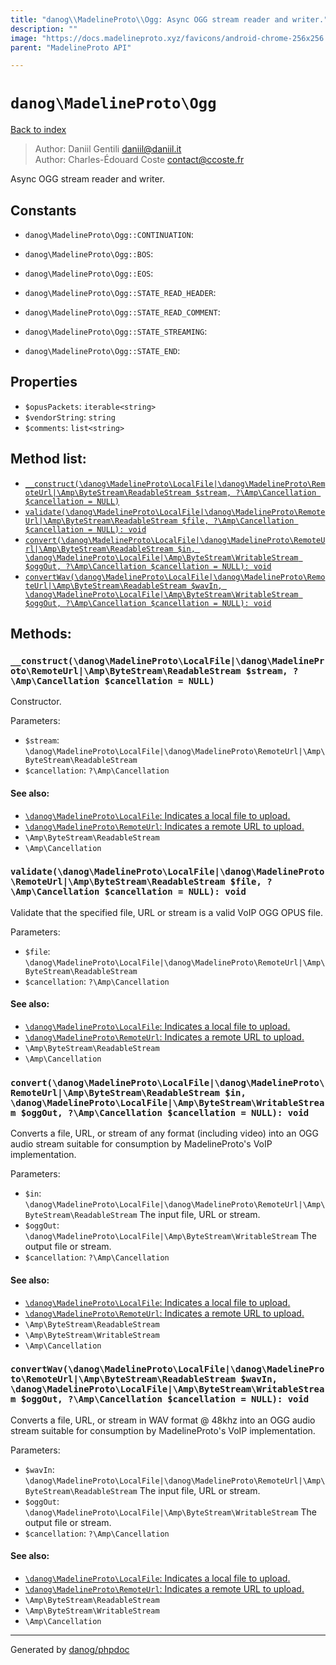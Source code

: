 ```yaml
---
title: "danog\\MadelineProto\\Ogg: Async OGG stream reader and writer."
description: ""
image: "https://docs.madelineproto.xyz/favicons/android-chrome-256x256.png"
parent: "MadelineProto API"

---
```

# `danog\MadelineProto\Ogg`
[Back to index](../../index.html)

> Author: Daniil Gentili <daniil@daniil.it>  
> Author: Charles-Édouard Coste <contact@ccoste.fr>  
  

Async OGG stream reader and writer.  




## Constants
* `danog\MadelineProto\Ogg::CONTINUATION`: 

* `danog\MadelineProto\Ogg::BOS`: 

* `danog\MadelineProto\Ogg::EOS`: 

* `danog\MadelineProto\Ogg::STATE_READ_HEADER`: 

* `danog\MadelineProto\Ogg::STATE_READ_COMMENT`: 

* `danog\MadelineProto\Ogg::STATE_STREAMING`: 

* `danog\MadelineProto\Ogg::STATE_END`: 

## Properties
* `$opusPackets`: `iterable<string>` 
* `$vendorString`: `string` 
* `$comments`: `list<string>` 

## Method list:
* [`__construct(\danog\MadelineProto\LocalFile|\danog\MadelineProto\RemoteUrl|\Amp\ByteStream\ReadableStream $stream, ?\Amp\Cancellation $cancellation = NULL)`](#__construct-danog-madelineproto-localfile-danog-madelineproto-remoteurl-amp-bytestream-readablestream-stream-amp-cancellation-cancellation-null)
* [`validate(\danog\MadelineProto\LocalFile|\danog\MadelineProto\RemoteUrl|\Amp\ByteStream\ReadableStream $file, ?\Amp\Cancellation $cancellation = NULL): void`](#validate-danog-madelineproto-localfile-danog-madelineproto-remoteurl-amp-bytestream-readablestream-file-amp-cancellation-cancellation-null-void)
* [`convert(\danog\MadelineProto\LocalFile|\danog\MadelineProto\RemoteUrl|\Amp\ByteStream\ReadableStream $in, \danog\MadelineProto\LocalFile|\Amp\ByteStream\WritableStream $oggOut, ?\Amp\Cancellation $cancellation = NULL): void`](#convert-danog-madelineproto-localfile-danog-madelineproto-remoteurl-amp-bytestream-readablestream-in-danog-madelineproto-localfile-amp-bytestream-writablestream-oggout-amp-cancellation-cancellation-null-void)
* [`convertWav(\danog\MadelineProto\LocalFile|\danog\MadelineProto\RemoteUrl|\Amp\ByteStream\ReadableStream $wavIn, \danog\MadelineProto\LocalFile|\Amp\ByteStream\WritableStream $oggOut, ?\Amp\Cancellation $cancellation = NULL): void`](#convertwav-danog-madelineproto-localfile-danog-madelineproto-remoteurl-amp-bytestream-readablestream-wavin-danog-madelineproto-localfile-amp-bytestream-writablestream-oggout-amp-cancellation-cancellation-null-void)

## Methods:
### `__construct(\danog\MadelineProto\LocalFile|\danog\MadelineProto\RemoteUrl|\Amp\ByteStream\ReadableStream $stream, ?\Amp\Cancellation $cancellation = NULL)`

Constructor.


Parameters:

* `$stream`: `\danog\MadelineProto\LocalFile|\danog\MadelineProto\RemoteUrl|\Amp\ByteStream\ReadableStream`   
* `$cancellation`: `?\Amp\Cancellation`   


#### See also: 
* [`\danog\MadelineProto\LocalFile`: Indicates a local file to upload.](../../danog/MadelineProto/LocalFile.html)
* [`\danog\MadelineProto\RemoteUrl`: Indicates a remote URL to upload.](../../danog/MadelineProto/RemoteUrl.html)
* `\Amp\ByteStream\ReadableStream`
* `\Amp\Cancellation`




### `validate(\danog\MadelineProto\LocalFile|\danog\MadelineProto\RemoteUrl|\Amp\ByteStream\ReadableStream $file, ?\Amp\Cancellation $cancellation = NULL): void`

Validate that the specified file, URL or stream is a valid VoIP OGG OPUS file.


Parameters:

* `$file`: `\danog\MadelineProto\LocalFile|\danog\MadelineProto\RemoteUrl|\Amp\ByteStream\ReadableStream`   
* `$cancellation`: `?\Amp\Cancellation`   


#### See also: 
* [`\danog\MadelineProto\LocalFile`: Indicates a local file to upload.](../../danog/MadelineProto/LocalFile.html)
* [`\danog\MadelineProto\RemoteUrl`: Indicates a remote URL to upload.](../../danog/MadelineProto/RemoteUrl.html)
* `\Amp\ByteStream\ReadableStream`
* `\Amp\Cancellation`




### `convert(\danog\MadelineProto\LocalFile|\danog\MadelineProto\RemoteUrl|\Amp\ByteStream\ReadableStream $in, \danog\MadelineProto\LocalFile|\Amp\ByteStream\WritableStream $oggOut, ?\Amp\Cancellation $cancellation = NULL): void`

Converts a file, URL, or stream of any format (including video) into an OGG audio stream suitable for consumption by MadelineProto's VoIP implementation.


Parameters:

* `$in`: `\danog\MadelineProto\LocalFile|\danog\MadelineProto\RemoteUrl|\Amp\ByteStream\ReadableStream` The input file, URL or stream.  
* `$oggOut`: `\danog\MadelineProto\LocalFile|\Amp\ByteStream\WritableStream` The output file or stream.  
* `$cancellation`: `?\Amp\Cancellation`   


#### See also: 
* [`\danog\MadelineProto\LocalFile`: Indicates a local file to upload.](../../danog/MadelineProto/LocalFile.html)
* [`\danog\MadelineProto\RemoteUrl`: Indicates a remote URL to upload.](../../danog/MadelineProto/RemoteUrl.html)
* `\Amp\ByteStream\ReadableStream`
* `\Amp\ByteStream\WritableStream`
* `\Amp\Cancellation`




### `convertWav(\danog\MadelineProto\LocalFile|\danog\MadelineProto\RemoteUrl|\Amp\ByteStream\ReadableStream $wavIn, \danog\MadelineProto\LocalFile|\Amp\ByteStream\WritableStream $oggOut, ?\Amp\Cancellation $cancellation = NULL): void`

Converts a file, URL, or stream in WAV format @ 48khz into an OGG audio stream suitable for consumption by MadelineProto's VoIP implementation.


Parameters:

* `$wavIn`: `\danog\MadelineProto\LocalFile|\danog\MadelineProto\RemoteUrl|\Amp\ByteStream\ReadableStream` The input file, URL or stream.  
* `$oggOut`: `\danog\MadelineProto\LocalFile|\Amp\ByteStream\WritableStream` The output file or stream.  
* `$cancellation`: `?\Amp\Cancellation`   


#### See also: 
* [`\danog\MadelineProto\LocalFile`: Indicates a local file to upload.](../../danog/MadelineProto/LocalFile.html)
* [`\danog\MadelineProto\RemoteUrl`: Indicates a remote URL to upload.](../../danog/MadelineProto/RemoteUrl.html)
* `\Amp\ByteStream\ReadableStream`
* `\Amp\ByteStream\WritableStream`
* `\Amp\Cancellation`




---
Generated by [danog/phpdoc](https://phpdoc.daniil.it)
